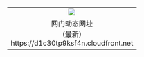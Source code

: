 ﻿<table>
  <tr></tr>
  <tr><td colspan=2 align=center><img src="https://d1c30tp9ksf4n.cloudfront.net/Up/oGate.jpg" /></td></tr>
  <tr><td colspan=2 align=center>网门动态网址<br/>(最新)
<br>https://d1c30tp9ksf4n.cloudfront.net
<br/>
    </td>
  </tr>
</table>
